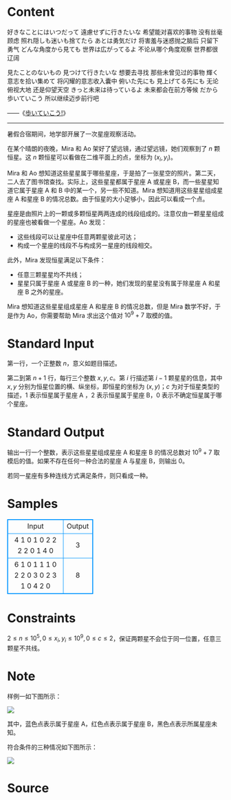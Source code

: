 
# Content

好きなことにはいつだって    遠慮せずに行きたいな
希望能对喜欢的事物    没有丝毫顾虑
照れ隠しも迷いも捨てたら    あとは勇気だけ
将害羞与迷惑抛之脑后    只留下勇气
どんな角度から見ても    世界は広がってるよ
不论从哪个角度观察    世界都很辽阔

見たことのないもの    見つけて行きたいな
想要去寻找    那些未曾见过的事物
輝く意志を拾い集めて
将闪耀的意志收入囊中
俯いた先にも    見上げてる先にも
无论俯视大地    还是仰望天空
きっと未来は待っているよ
未来都会在前方等候
だから歩いていこう
所以继续迈步前行吧

——《[歩いていこう!](https://music.163.com/song?id=1422767271)》

---

暑假合宿期间，地学部开展了一次星座观察活动。

在某个晴朗的夜晚，Mira 和 Ao 架好了望远镜，通过望远镜，她们观察到了 $n$ 颗恒星。这 $n$ 颗恒星可以看做在二维平面上的点，坐标为 $(x_i,y_i)$。

Mira 和 Ao 想知道这些星星属于哪些星座，于是拍了一张星空的照片。第二天，二人去了图书馆查找。实际上，这些星星都属于星座 A 或星座 B，而一些星星知道它属于星座 A 和 B 中的某一个，另一些不知道。Mira 想知道用这些星星组成星座 A 和星座 B 的情况总数。由于恒星的大小足够小，因此可以看成一个点。

星座是由照片上的一颗或多颗恒星两两连成的线段组成的。注意仅由一颗星星组成的星座也被看做一个星座。Ao 发现：

- 这些线段可以让星座中任意两颗星彼此可达；
- 构成一个星座的线段不与构成另一星座的线段相交。

此外，Mira 发现恒星满足以下条件：

- 任意三颗星星均不共线；
- 星星只属于星座 A 或星座 B 的一种，她们发现的星星没有属于除星座 A 和星座 B 之外的星座。

Mira 想知道这些星星组成星座 A 和星座 B 的情况总数，但是 Mira 数学不好，于是作为 Ao，你需要帮助 Mira 求出这个值对 $10^9+7$ 取模的值。

# Standard Input

第一行，一个正整数 $n$，意义如题目描述。

第二到第 $n+1$ 行，每行三个整数 $x,y,c$。第 $i$ 行描述第 $i-1$ 颗星星的信息，其中 $x,y$ 分别为恒星位置的横、纵坐标，即恒星的坐标为 $(x,y)$；$c$ 为对于恒星类型的描述，$1$ 表示恒星属于星座 A ，$2$ 表示恒星属于星座 B，$0$ 表示不确定恒星属于哪个星座。

# Standard Output

输出一行一个整数，表示这些星星组成星座 A 和星座 B 的情况总数对 $10^9+7$ 取模后的值。如果不存在任何一种合法的星座 A 与星座 B，则输出 $0$。

若同一星座有多种连线方式满足条件，则只看成一种。

# Samples

<style>
        table,table tr th, table tr td { border:1px solid #0094ff; }
        table { width: 200px; min-height: 25px; line-height: 25px; text-align: center; border-collapse: collapse;}   
    </style>
<table>
	<tr>
		<td>Input</td>
		<td>Output</td>
	</tr>
<tr><td>4
1 0 1
0 2 2
2 2 0
1 4 0</td><td>3</td></tr><tr><td>6
1 0 1
1 1 0
2 2 0
3 0 2
3 1 0
4 2 0</td><td>8</td></tr></table>


# Constraints

$2\le n\le 10^5,0\le x_i,y_i\le 10^9,0\le c\le 2$，保证两颗星不会位于同一位置，任意三颗星不共线。

# Note

样例一如下图所示：

![](/source/lutece/di-xue-bu-nobu-huo-gai-er/img/aHR0cHM6Ly9oZXJhbm8uY29kaW5nLm5ldC9wL1BpY1BsYWNlL2QvUGljUGxhY2UvZ2l0L3Jhdy9tYXN0ZXIvaG9zaGkyXzEucG5n.png)

其中，蓝色点表示属于星座 A，红色点表示属于星座 B，黑色点表示所属星座未知。

符合条件的三种情况如下图所示：

![](/source/lutece/di-xue-bu-nobu-huo-gai-er/img/aHR0cHM6Ly9oZXJhbm8uY29kaW5nLm5ldC9wL1BpY1BsYWNlL2QvUGljUGxhY2UvZ2l0L3Jhdy9tYXN0ZXIvaG9zaGkyXzIucG5n.png)

# Source


